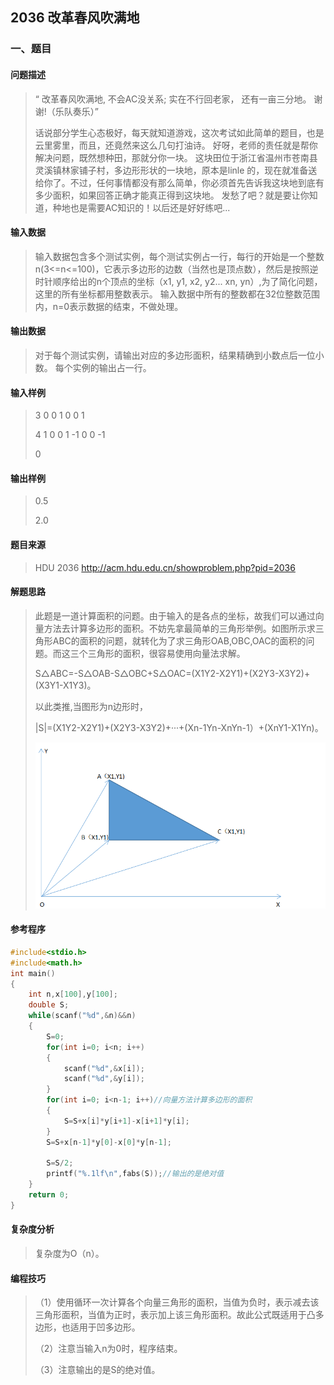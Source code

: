 ## 2036 改革春风吹满地

### 一、题目

#### 问题描述

> “ 改革春风吹满地,
> 不会AC没关系;
> 实在不行回老家，
> 还有一亩三分地。
> 谢谢!（乐队奏乐）”
>
> 话说部分学生心态极好，每天就知道游戏，这次考试如此简单的题目，也是云里雾里，而且，还竟然来这么几句打油诗。
> 好呀，老师的责任就是帮你解决问题，既然想种田，那就分你一块。
> 这块田位于浙江省温州市苍南县灵溪镇林家铺子村，多边形形状的一块地，原本是linle 的，现在就准备送给你了。不过，任何事情都没有那么简单，你必须首先告诉我这块地到底有多少面积，如果回答正确才能真正得到这块地。
> 发愁了吧？就是要让你知道，种地也是需要AC知识的！以后还是好好练吧...

#### 输入数据

> 输入数据包含多个测试实例，每个测试实例占一行，每行的开始是一个整数n(3<=n<=100)，它表示多边形的边数（当然也是顶点数），然后是按照逆时针顺序给出的n个顶点的坐标（x1, y1, x2, y2... xn, yn）,为了简化问题，这里的所有坐标都用整数表示。
> 输入数据中所有的整数都在32位整数范围内，n=0表示数据的结束，不做处理。

#### 输出数据

> 对于每个测试实例，请输出对应的多边形面积，结果精确到小数点后一位小数。
> 每个实例的输出占一行。

#### 输入样例

> 3 0 0 1 0 0 1
>
> 4 1 0 0 1 -1 0 0 -1 
>
> 0

#### 输出样例

> 0.5 
>
> 2.0

#### 题目来源

> HDU 2036 http://acm.hdu.edu.cn/showproblem.php?pid=2036

#### 解题思路

> 此题是一道计算面积的问题。由于输入的是各点的坐标，故我们可以通过向量方法去计算多边形的面积。不妨先拿最简单的三角形举例。如图所示求三角形ABC的面积的问题，就转化为了求三角形OAB,OBC,OAC的面积的问题。而这三个三角形的面积，很容易使用向量法求解。
>
> S△ABC=-S△OAB-S△OBC+S△OAC=(X1Y2-X2Y1)+(X2Y3-X3Y2)+(X3Y1-X1Y3)。
>
> 以此类推,当图形为n边形时，
>
> |S|=(X1Y2-X2Y1)+(X2Y3-X3Y2)+···+(Xn-1Yn-XnYn-1）+(XnY1-X1Yn)。	
>
> ![2036](2036.png)

#### 参考程序

```c++
#include<stdio.h>
#include<math.h>
int main()
{
    int n,x[100],y[100];
    double S;
    while(scanf("%d",&n)&&n)
    {
        S=0;
        for(int i=0; i<n; i++)
        {
            scanf("%d",&x[i]);
            scanf("%d",&y[i]);
        }
        for(int i=0; i<n-1; i++)//向量方法计算多边形的面积
        {
            S=S+x[i]*y[i+1]-x[i+1]*y[i];
        }
        S=S+x[n-1]*y[0]-x[0]*y[n-1];

        S=S/2;
        printf("%.1lf\n",fabs(S));//输出的是绝对值
    }
    return 0;
}
```

#### 复杂度分析

> 复杂度为O（n）。

#### 编程技巧

> （1）使用循环一次计算各个向量三角形的面积，当值为负时，表示减去该三角形面积，当值为正时，表示加上该三角形面积。故此公式既适用于凸多边形，也适用于凹多边形。
>
> （2）注意当输入n为0时，程序结束。
>
> （3）注意输出的是S的绝对值。